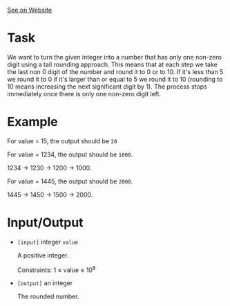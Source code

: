 [See on Website](https://www.codewars.com/kata/58846d50f54f021d90000012)

# Task
 We want to turn the given integer into a number that has only one non-zero digit using a tail rounding approach. This means that at each step we take the last non 0 digit of the number and round it to 0 or to 10. If it's less than 5 we round it to 0 if it's larger than or equal to 5 we round it to 10 (rounding to 10 means increasing the next significant digit by 1). The process stops immediately once there is only one non-zero digit left.

# Example

 For value = 15, the output should be `20`

 For value = 1234, the output should be `1000`.

 1234 -> 1230 -> 1200 -> 1000.

 For value = 1445, the output should be `2000`.

 1445 -> 1450 -> 1500 -> 2000.

# Input/Output

 - `[input]` integer `value`

   A positive integer.

   Constraints: 1 ≤ value ≤ 10<sup>8</sup>

 - `[output]` an integer

   The rounded number.